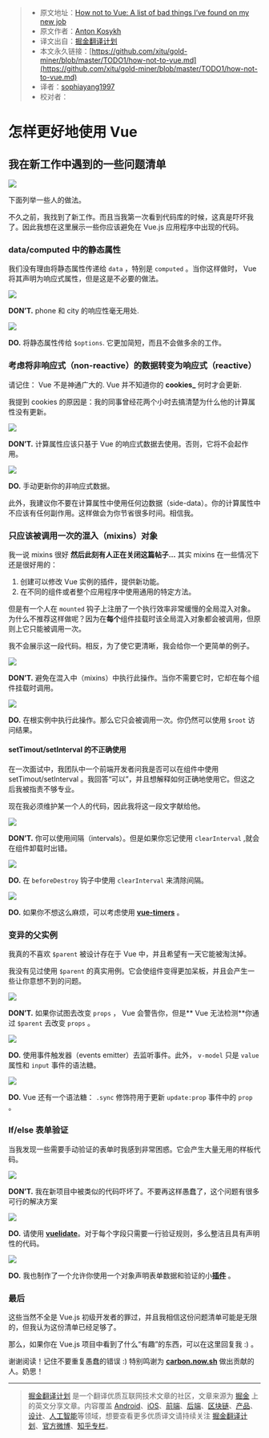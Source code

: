 > * 原文地址：[How not to Vue: A list of bad things I’ve found on my new job](https://itnext.io/how-not-to-vue-18f16fe620b5)
> * 原文作者：[Anton Kosykh](https://itnext.io/@kelin2025?source=post_header_lockup)
> * 译文出自：[掘金翻译计划](https://github.com/xitu/gold-miner)
> * 本文永久链接：[https://github.com/xitu/gold-miner/blob/master/TODO1/how-not-to-vue.md](https://github.com/xitu/gold-miner/blob/master/TODO1/how-not-to-vue.md)
> * 译者：[sophiayang1997](https://github.com/sophiayang1997)
> * 校对者：

# 怎样更好地使用 Vue

## 我在新工作中遇到的一些问题清单

![](https://cdn-images-1.medium.com/max/800/1*pWo4h-AhSfgyFHDlAkchcw.png)

下面列举一些人的做法。

不久之前，我找到了新工作。而且当我第一次看到代码库的时候，这真是吓坏我了。因此我想在这里展示一些你应该避免在 Vue.js 应用程序中出现的代码。

### data/computed 中的静态属性

我们没有理由将静态属性传递给 `data` ，特别是 `computed` 。当你这样做时， Vue 将其声明为响应式属性，但是这是不必要的做法。

![](https://cdn-images-1.medium.com/max/800/1*TUsVw4rEJwhw2iFuSyEWkw.png)

**DON’T.** phone 和 city 的响应性毫无用处.

![](https://cdn-images-1.medium.com/max/800/1*HYgxVfj99dt-yaGIeSABGw.png)

**DO.** 将静态属性传给 `$options`. 它更加简短，而且不会做多余的工作。

### 考虑将非响应式（non-reactive）的数据转变为响应式（reactive）

请记住： Vue 不是神通广大的. Vue 并不知道你的 **cookies_** 何时才会更新.

我提到 cookies 的原因是：我的同事曾经花两个小时去搞清楚为什么他的计算属性没有更新。

![](https://cdn-images-1.medium.com/max/800/1*mSQ5DXcLOlFK6vfdz-Gyjw.png)

**DON’T.** 计算属性应该只基于 Vue 的响应式数据去使用。否则，它将不会起作用。

![](https://cdn-images-1.medium.com/max/800/1*Q7HhvYfTsHNUZLMcnptbhw.png)

**DO.** 手动更新你的非响应式数据。

此外，我建议你不要在计算属性中使用任何边数据（side-data）。你的计算属性中不应该有任何副作用。这样做会为你节省很多时间。相信我。

### 只应该被调用一次的混入（mixins）对象

我一说 mixins 很好 **然后此刻有人正在关闭这篇帖子…** 其实 mixins 在一些情况下还是很好用的：

1. 创建可以修改 Vue 实例的插件，提供新功能。
2. 在不同的组件或者整个应用程序中使用通用的特定方法。

但是有一个人在 `mounted` 钩子上注册了一个执行效率非常缓慢的全局混入对象。为什么不推荐这样做呢？因为在**每个**组件挂载时该全局混入对象都会被调用，但原则上它只能被调用一次。

我不会展示这一段代码。相反，为了使它更清晰，我会给你一个更简单的例子。

![](https://cdn-images-1.medium.com/max/800/1*qCp4mZoUYKb2PPoqDFeByA.png)

**DON’T.** 避免在混入中（mixins）中执行此操作。当你不需要它时，它却在每个组件挂载时调用。

![](https://cdn-images-1.medium.com/max/800/1*7-g24ZUvldsPh8XIIPaxTw.png)

**DO.** 在根实例中执行此操作。那么它只会被调用一次。你仍然可以使用 `$root` 访问结果。

#### setTimout/setInterval 的不正确使用

在一次面试中，我团队中一个前端开发者问我是否可以在组件中使用 setTimout/setInterval 。我回答“可以”，并且想解释如何正确地使用它。但这之后我被指责不够专业。

现在我必须维护某一个人的代码，因此我将这一段文字献给他。

![](https://cdn-images-1.medium.com/max/800/1*FxPRflqqk8K6wRr4jUyFBQ.png)

**DON’T.** 你可以使用间隔（intervals）。但是如果你忘记使用 `clearInterval` ,就会在组件卸载时出错。

![](https://cdn-images-1.medium.com/max/800/1*7kBqD5KNSkCTTpP2O7FUgw.png)

**DO.** 在 `beforeDestroy` 钩子中使用 `clearInterval` 来清除间隔。

![](https://cdn-images-1.medium.com/max/800/1*Tmr7GIY7saojZkOPoVQfuQ.png)

**DO.** 如果你不想这么麻烦，可以考虑使用 [**vue-timers**](https://github.com/kelin2025/vue-timers) 。

### 变异的父实例

我真的不喜欢 `$parent` 被设计存在于 Vue 中，并且希望有一天它能被淘汰掉。

我没有见过使用 `$parent` 的真实用例。它会使组件变得更加呆板，并且会产生一些让你意想不到的问题。

![](https://cdn-images-1.medium.com/max/800/1*MYb4iAVzlvQPZDWqCnJM0w.png)

**DON’T.** 如果你试图去改变 `props` ， Vue 会警告你，但是** Vue 无法检测**你通过 `$parent` 去改变 `props` 。

![](https://cdn-images-1.medium.com/max/800/1*pJkabHNu8Gx7f4UMM07FMg.png)

**DO.** 使用事件触发器（events emitter）去监听事件。此外， `v-model` 只是 `value` 属性和 `input` 事件的语法糖。

![](https://cdn-images-1.medium.com/max/800/1*yypns5Qp2y_t7HrsPT5O7g.png)

**DO.** Vue 还有一个语法糖： `.sync` 修饰符用于更新 `update:prop` 事件中的 `prop` 。

### If/else 表单验证

当我发现一些需要手动验证的表单时我感到非常困惑。它会产生大量无用的样板代码。

![](https://cdn-images-1.medium.com/max/800/1*yn_pt6eFfOIz-RvMEA30gQ.png)

**DON’T.** 我在新项目中被类似的代码吓坏了。不要再这样愚蠢了，这个问题有很多可行的解决方案

![](https://cdn-images-1.medium.com/max/800/1*omOSNM6WmpsYSN3C4dy4dw.png)

**DO.** 请使用 [**vuelidate**](https://monterail.github.io/vuelidate/)。对于每个字段只需要一行验证规则，多么整洁且具有声明性的代码。

![](https://cdn-images-1.medium.com/max/800/1*_4S2iHw93lSS_GIeceJ_YA.png)

**DO.** 我也制作了一个允许你使用一个对象声明表单数据和验证的小[**插件**](https://github.com/Kelin2025/vuelidate-forms) 。

### 最后

这些当然不全是 Vue.js 初级开发者的罪过，并且我相信这份问题清单可能是无限的，但我认为这份清单已经足够了。

那么，如果你在 Vue.js 项目中看到了什么“有趣”的东西，可以在这里回复我 :) 。

谢谢阅读！记住不要重复愚蠢的错误 :) 特别鸣谢为 [**carbon.now.sh**](https://carbon.now.sh/) 做出贡献的人。奶思！


---

> [掘金翻译计划](https://github.com/xitu/gold-miner) 是一个翻译优质互联网技术文章的社区，文章来源为 [掘金](https://juejin.im) 上的英文分享文章。内容覆盖 [Android](https://github.com/xitu/gold-miner#android)、[iOS](https://github.com/xitu/gold-miner#ios)、[前端](https://github.com/xitu/gold-miner#前端)、[后端](https://github.com/xitu/gold-miner#后端)、[区块链](https://github.com/xitu/gold-miner#区块链)、[产品](https://github.com/xitu/gold-miner#产品)、[设计](https://github.com/xitu/gold-miner#设计)、[人工智能](https://github.com/xitu/gold-miner#人工智能)等领域，想要查看更多优质译文请持续关注 [掘金翻译计划](https://github.com/xitu/gold-miner)、[官方微博](http://weibo.com/juejinfanyi)、[知乎专栏](https://zhuanlan.zhihu.com/juejinfanyi)。
